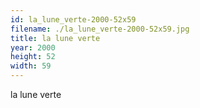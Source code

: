 ```yaml
---
id: la_lune_verte-2000-52x59
filename: ./la_lune_verte-2000-52x59.jpg
title: la lune verte
year: 2000
height: 52
width: 59
---
```


la lune verte